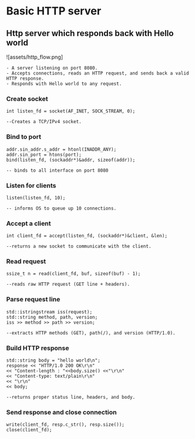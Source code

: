 # Basic HTTP server

## Http server which responds back with Hello world

![assets/http_flow.png]


	- A server listening on port 8080.
	- Accepts connections, reads an HTTP request, and sends back a valid HTTP response.
	- Responds with Hello world to any request.

### Create socket
	int listen_fd = socket(AF_INET, SOCK_STREAM, 0);

	--Creates a TCP/IPv4 socket.

### Bind to port

	addr.sin_addr.s_addr = htonl(INADDR_ANY);
	addr.sin_port = htons(port);
	bind(listen_fd, (sockaddr*)&addr, sizeof(addr));

	-- binds to all interface on port 8080

### Listen for clients
	listen(listen_fd, 10);

	-- informs OS to queue up 10 connections.

### Accept a client
	int client_fd = accept(listen_fd, (sockaddr*)&client, &len);

	--returns a new socket to communicate with the client.

### Read request 
	ssize_t n = read(client_fd, buf, sizeof(buf) - 1);

	--reads raw HTTP request (GET line + headers).

### Parse request line
	std::istringstream iss(request);
	std::string method, path, version;
	iss >> method >> path >> version;

	--extracts HTTP methods (GET), path(/), and version (HTTP/1.0).

### Build HTTP response
	std::string body = "hello world\n";
	response << "HTTP/1.0 200 OK\r\n"
	<< "Content-length : "<<body.size() <<"\r\n"
	<< "Content-type: text/plain\r\n"
	<< "\r\n"
	<< body;

	--returns proper status line, headers, and body.

### Send response and close connection
	write(client_fd, resp.c_str(), resp.size());
	close(client_fd);

